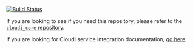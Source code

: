 [![Build Status](https://secure.travis-ci.org/CloudI/cloudi_service_http_rest.png?branch=master)](http://travis-ci.org/CloudI/cloudi_service_http_rest)

If you are looking to see if you need this repository, please refer to the [`cloudi_core` repository](https://github.com/CloudI/cloudi_core#about).

If you are looking for CloudI service integration documentation, [go here](https://github.com/CloudI/CloudI#integration).


